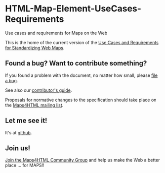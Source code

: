 # HTML-Map-Element-UseCases-Requirements
Use cases and requirements for Maps on the Web

This is the home of the current version of the [Use Cases and Requirements for Standardizing Web Maps](http://maps4html.github.io/HTML-Map-Element-UseCases-Requirements/).

## Found a bug? Want to contribute something? 
If you found a problem with the document, no matter how small, 
please [file a bug](https://github.com/Maps4HTML/HTML-Map-Element-UseCases-Requirements/issues).

See also our [contributor's guide](CONTRIBUTING.md).

Proposals for normative changes to the specification should take 
place on the [Maps4HTML mailing list](mailto:public-maps4html@w3.org).

## Let me see it! 
It's at [github](http://maps4html.github.io/HTML-Map-Element-UseCases-Requirements/). 

## Join us!
[Join the Maps4HTML Community Group](https://www.w3.org/community/maps4html/) and help us make the Web a better place ... for MAPS!! 

